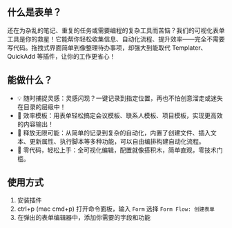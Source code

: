 ## 什么是表单？

还在为杂乱的笔记、重复的任务或需要编程的复杂工具而苦恼？我们的可视化表单工具是你的救星！它能帮你轻松收集信息、自动化流程、提升效率——完全不需要写代码。拖拽式界面简单到像整理待办事项，却强大到能取代 Templater、QuickAdd 等插件，让你的工作更省心！

## 能做什么？

- 💡 随时捕捉灵感：灵感闪现？一键记录到指定位置，再也不怕创意溜走或迷失在目录的层级中！
- 🚀 效率模板：用表单轻松搞定会议模板、联系人模板、项目模板，实现更高效的内容输出！
- 🛫 释放无限可能：从简单的记录到复杂的自动化，内置了创建文件、插入文本、更新属性、执行脚本等多种功能，可以自由编排构建自动化流程。
- 🚢 零代码，轻松上手：全可视化编辑，配置就像搭积木，简单直观，零技术门槛。

## 使用方式

1. 安装插件
2.  ctrl+p (mac cmd+p) 打开命令面板，输入 `Form` 选择 `Form Flow: 创建表单`
3. 在弹出的表单编辑器中，添加你需要的字段和功能